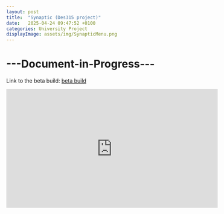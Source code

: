 ```yaml
---
layout: post
title:  "Synaptic (Des315 project)"
date:   2025-04-24 09:47:52 +0100
categories: University Project
displayImage: assets/img/SynapticMenu.png
---
```

# ---Document-in-Progress---
Link to the beta build: [beta build][beta]

<iframe width="560" height="315" src="https://www.youtube.com/embed/PXlDNm1oWtM?si=uZ48GaDZ_laoyEym" title="YouTube video player" frameborder="0" allow="accelerometer; autoplay; clipboard-write; encrypted-media; gyroscope; picture-in-picture; web-share" referrerpolicy="strict-origin-when-cross-origin" allowfullscreen></iframe>

[beta]: https://bonny-bandits.itch.io/synaptic/devlog/935211/synaptic-gold-master-is-out